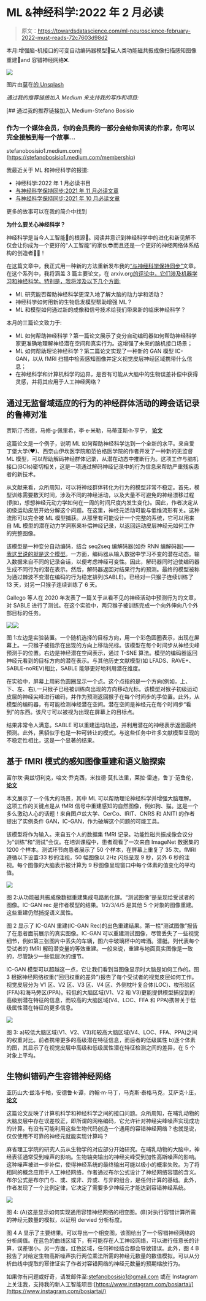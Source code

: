 # ML &神经科学:2022 年 2 月必读

> 原文：<https://towardsdatascience.com/ml-neuroscience-february-2022-must-reads-72c7603d98d2>

本月:增强脑-机接口的可变自动编码器模型🧠💻人类功能磁共振成像扫描感知图像重建🧱and 容错神经网络❌.

![](img/0ec6af1788b863f1fcd6c7703b6da2bf.png)

图片由[莫](https://unsplash.com/@meid88)在[的 Unsplash](https://unsplash.com/photos/NKhckz9B78c)

*通过我的推荐链接加入 Medium 来支持我的写作和项目:*

[](https://stefanobosisio1.medium.com/membership) [## 通过我的推荐链接加入 Medium-Stefano Bosisio

### 作为一个媒体会员，你的会员费的一部分会给你阅读的作家，你可以完全接触到每一个故事…

stefanobosisio1.medium.com](https://stefanobosisio1.medium.com/membership) 

我最近关于 ML 和神经科学的报道:

*   神经科学:2022 年 1 月必读书目
*   [与神经科学保持同步:2021 年 11 月必读文章](/stay-updated-with-neuroscience-november-2021-must-reads-e2fba4692b21)
*   [与神经科学保持同步:2021 年 10 月必读文章](/stay-updated-with-neuroscience-october-2021-must-reads-a0cc1d50b746)

更多的故事可以在我的简介中找到

**为什么要关心神经科学？**

神经科学是当今人工智能🧠的根源🤖。阅读并意识到神经科学中的进化和新见解不仅会让你成为一个更好的“人工智能”的家伙😎而且还是一个更好的神经网络体系结构的创造者👩‍💻！

在这篇文章中，我正式用一种新的方法重新发布我的[“与神经科学保持同步”](https://stefanobosisio1.medium.com/)文章。在这个系列中，我将涵盖 3 篇主要论文，在 arxiv.org[的评论中，它们涉及机器学习和神经科学。特别是，我将涉及以下几个方面:](http://arxiv.org/)

*   ML 研究能否帮助神经科学更深入地了解大脑的动力学和活动？
*   神经科学如何用新的生物启发模型帮助增强 ML？
*   ML 和模型如何通过新的成像和信号技术给我们带来新的临床神经科学？

本月的三篇论文致力于:

*   ML 如何帮助神经科学？第一篇论文展示了变分自动编码器如何帮助神经科学家更准确地理解神经潜在空间和真实行为。这增强了未来的脑机接口场景；
*   ML 如何帮助理论神经科学？第二篇论文实现了一种新的 GAN 模型 IC-GAN，以从 fMRI 扫描中检索感知图像并定义视觉皮层神经区域携带什么信息；
*   在神经科学和计算机科学的边界，是否有可能从大脑中的生物误差补偿中获得灵感，并将其应用于人工神经网络？

## 通过无监督域适应的行为的神经群体活动的跨会话记录的鲁棒对准

贾斯汀·杰德，马修·g·佩里希，李·e·米勒，马蒂亚斯·h·亨宁， [**论文**](https://arxiv.org/abs/2202.06159)

这篇论文是一个例子，说明 ML 如何帮助神经科学达到一个全新的水平。来自爱丁堡大学(❤)、西奈山伊坎医学院和范伯格医学院的作者开发了一种新的无监督 ML 模型，可以帮助解码神经群体记录，从潜在动态中推断行为。这项工作与脑机接口(BCIs)密切相关，这是一项通过解码神经记录中的行为信息来帮助严重残疾患者的新技术。

从文献来看，众所周知，可以将神经群体转化为行为的模型非常不稳定。首先，模型训练需要数天时间，涉及不同的神经活动，以及大量不可避免的神经漂移过程(例如，想想神经元动力学如何在一周的时间尺度内发生变化)。因此，作者决定从初级运动皮层开始分解这个问题。在这里，神经元活动可能与低维流形有关。这种流形可以完全被 ML 模型捕获。从那里有可能设计一个完整的系统，它可以用来自 ML 模型的潜在动力学洞察来补偿神经记录，以返回运动皮层神经元如何工作的完整图像。

该模型是一种变分自动编码，结合 seq2seq 编解码器(如乔 RNN 编解码器)——[我这里说的就是这个模型](/graph-neural-networks-a-learning-journey-since-2008-graph-attention-networks-f8c39189e7fc?source=your_stories_page----------------------------------------)。一方面，编码器从输入数据中学习不变的潜在动态。输入数据来自不同的记录会话，以便考虑神经可变性。因此，解码器同时迫使编码器生成不同行为的潜在表示。然后，解码器返回对结果行为的预测。最终的模型被称为通过棘波不变潜在编码的行为稳定排列(SABLE)。已经对一只猴子连续训练了 13 天，对另一只猴子连续训练了 6 天。

Gallego 等人在 2020 年发表了一篇关于从看不见的神经活动中预测行为的文章，对 SABLE 进行了测试。在这个实验中，两只猴子被训练完成一个向外伸向八个外部目标的任务。

![](img/5973e8a543928f4a30129da3d699d016.png)![](img/eabee51acf2435017c888e87761520dd.png)

图 1:左边是实验装置。一个随机选择的目标方向，用一个彩色圆圈表示，出现在屏幕上。一只猴子被指示在出现的方向上移动光标。该模型在每个时间步从神经尖峰预测手的位置。右边是神经潜在空间表示，通过 T-SNE 算法。模型的编码器返回神经元看到的目标方向的潜在表示。与其他历史文献模型(如 LFADS、RAVE+、SABLE-noREV)相比，SABLE 能够更好地利用潜在维度。

在实验中，屏幕上用彩色圆圈显示一个点。这个点指的是一个方向(例如，上、下、左、右),一只猴子已经被训练向出现的方向移动光标。该模型对猴子初级运动皮层的神经尖峰进行编码，并作为预测返回猴子在每个时间步的手位置。此外，从模型的编码器，有可能检测神经潜在空间。潜在空间是神经元在每个时间步“看到”的东西。该尺寸可以被视为出现在屏幕上的目标点。

结果非常令人满意。SABLE 可以重建运动轨迹，并利用潜在的神经表示返回最终预测。此外，黑貂似乎也是一种可转让的模式。与这些任务中许多文献模型呈现的不稳定性相比，这是一个显著的结果。

## 基于 fMRI 模式的感知图像重建和语义脑探索

富尔坎·奥兹切利克，哈文·乔克西，米拉德·莫扎法里，莱拉·雷迪，鲁丁·范鲁伦， [**论文**](https://arxiv.org/abs/2202.12692)

本文展示了一个伟大的场景，其中 ML 可以帮助理论神经科学并增强大脑理解。这项工作的关键点是从 fMRI 信号中重建感知的自然图像，例如狗、猫。这是一个多么激动人心的话题！来自图卢兹大学、CerCo、IRIT、CNRS 和 ANITI 的作者提出了实例条件 GAN，IC-GAN，作为破解这个问题的可能工具。

该模型将作为输入。来自五个人的数据集 fMRI 记录。功能性磁共振成像会议分为“训练”和“测试”会议。在培训课程中，患者观看了一次来自 ImageNet 数据集的 1200 个样本。测试环节向患者展示了 50 个样本，在屏幕上重复了 35 次。fMRI 遵循以下设置:33 秒的注视，50 幅图像以 2Hz 闪烁呈现 9 秒，另外 6 秒的注视。每个图像的大脑表示被计算为 9 秒图像呈现窗口中每个体素的值变化的平均值。

![](img/b4b5d9d42c77556d4b33a23f03f1fad5.png)

图 2:从功能磁共振成像数据重建集成电路氮化镓。“测试图像”是呈现给受试者的图像。IC-GAN rec 是作者模型的结果。1/2/3/4/5 是其他 5 个对象的图像重建。这些重建仍然捕捉语义属性。

图 2 显示了 IC-GAN 重建(IC-GAN Rec)的出色重建结果。第一栏“测试图像”报告了在患者面前展示的真实图像。IC-GAN 可以重建测试图像，尽管丢失了一些视觉细节，例如第三张图片中丢失的车辆，图六中玻璃杯中的啤酒。潜艇。列代表每个受试者的 fMRI 解码潜变量的等效重建。一般来说，重建与地面真实图像是一致的，尽管缺少一些低层次的细节。

IC-GAN 模型可以超越这一点，它让我们看到当图像显示时大脑是如何工作的。图 3 根据神经网络权重(“回归权重的差异”)报告了每个受试者的视觉皮层如何工作。视觉皮层分为 V1 区、V2 区、V3 区、V4 区、外侧枕叶复合体(LOC)、梭形脸区(FFA)和海马旁区(PPA)。较低的大脑区域(V1、V2 和 V3)更能提供模型捕捉到的高级别潜在特征的信息，而较高的大脑区域(V4、LOC、FFA 和 PPA)携带关于低级属性潜在特征的更多信息。

![](img/d5e65cd62ffdbc71133c9bfb07015e0f.png)

图 3: a)较低大脑区域(V1、V2、V3)和较高大脑区域(V4、LOC、FFA、PPA)之间的权重对比。前者携带更多的高级潜在特征信息，而后者的低级属性 b)逐个体素的图，其显示了在视觉皮层中高级和低级属性潜在特征检测之间的差异，在 5 个对象上平均。

## 生物纠错码产生容错神经网络

亚历山大·兹洛卡帕，安德鲁·k·谭，约翰·m·马丁，马克斯·泰格马克，艾萨克·l·庄， [**论文**](https://arxiv.org/pdf/2202.12887.pdf)

这篇论文反映了计算机科学和神经科学之间的接口问题。众所周知，在哺乳动物的大脑皮层中存在误差校正，即所谓的网格编码，它允许针对神经尖峰噪声实现成功的计算。有没有可能利用这些生物代码创造一个通用的容错神经网络？也就是说，仅仅使用不可靠的神经元就能实现计算吗？

麻省理工学院的研究人员从生物学的对应部分开始研究。在哺乳动物的大脑中，神经表征通常受到噪声的影响。生物轴突输出的神经尖峰受到加性高斯噪声的影响。这种噪声被进一步补偿，使得神经系统的最终输出可能以极小的概率失败。为了将相同的概念应用于人工神经网络，作者通过布尔公式设计了神经网络容错的含义。布尔公式是布尔门与、或、或非、异或、与非的组合，是任何计算的基础。此外，作者发现了一个比例定律，它决定了需要多少神经元才能达到容错神经系统。

![](img/e9086e2ff387c96522d3fd065d134230.png)

图 4: (A)这是显示如何实现通用容错神经网络的相变图。(B)对执行容错计算所需的神经元数量的模拟，以证明 dervied 分析标度。

图 4 A 显示了主要结果。可以导出一个相变图，该图给出了一个容错神经网络的分析阈值。在蓝色的曲线区域下，有可能存在人工神经网络，可以进行任意长的计算，误差很小。另一方面，红色区域，任何神经结合都会导致错误。此外，图 4 B 报告了对给定生物高斯噪声执行两位乘法所需的神经元数量的数值模拟。可以从分析曲线中提取的幂律证实了作者对容错网络的神经元数量的预期缩放行为。

如果你有问题或好奇，请发邮件至:stefanobosisio1@gmail.com 或在 Instagram 上关注我，支持我的新人工智能项目:[https://www.instagram.com/bosiartai/](https://www.instagram.com/bosiartai/)